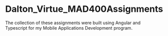 # Dalton_Virtue_MAD400Assignments

The collection of these assignments were built using Angular and Typescript for my Mobile Applications Development program.
